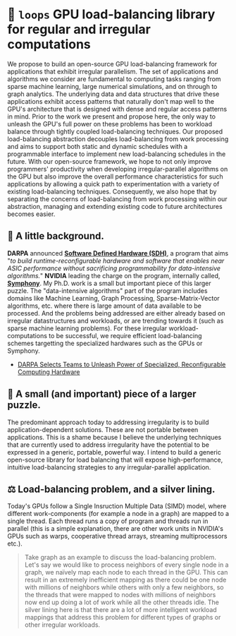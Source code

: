 # 🐧 `loops` GPU load-balancing library for regular and irregular computations
We propose to build an open-source GPU load-balancing framework for applications that exhibit irregular parallelism. The set of applications and algorithms we consider are fundamental to computing tasks ranging from sparse machine learning, large numerical simulations, and on through to graph analytics. The underlying data and data structures that drive these applications exhibit access patterns that naturally don't map well to the GPU's architecture that is designed with dense and regular access patterns in mind. Prior to the work we present and propose here, the only way to unleash the GPU's full power on these problems has been to workload balance through tightly coupled load-balancing techniques. Our proposed load-balancing abstraction decouples load-balancing from work processing and aims to support both static and dynamic schedules with a programmable interface to implement new load-balancing schedules in the future. With our open-source framework, we hope to not only improve programmers' productivity when developing irregular-parallel algorithms on the GPU but also improve the overall performance characteristics for such applications by allowing a quick path to experimentation with a variety of existing load-balancing techniques. Consequently, we also hope that by separating the concerns of load-balancing from work processing within our abstraction, managing and extending existing code to future architectures becomes easier.

## :musical_note: A little background.
**DARPA** announced [**Software Defined Hardware (SDH)**](https://www.darpa.mil/program/software-defined-hardware), a program that aims "*to build runtime-reconfigurable hardware and software that enables near ASIC performance without sacrificing programmability for data-intensive algorithms.*" **NVIDIA** leading the charge on the program, internally called, [**Symphony**](https://blogs.nvidia.com/blog/2018/07/24/darpa-research-post-moores-law/). My Ph.D. work is a small but important piece of this larger puzzle. The "data-intensive algorithms" part of the program includes domains like Machine Learning, Graph Processing, Sparse-Matrix-Vector algorithms, etc. where there is large amount of data available to be processed. And the problems being addressed are either already based on irregular datastructures and workloads, or are trending towards it (such as sparse machine learning problems). For these irregular workload-computations to be successful, we require efficient load-balancing schemes targetting the specialized hardwares such as the GPUs or Symphony.
- [DARPA Selects Teams to Unleash Power of Specialized, Reconfigurable Computing Hardware](https://www.darpa.mil/news-events/2018-07-24a)

## 🧩 A small (and important) piece of a larger puzzle.
The predominant approach today to addressing irregularity is to build application-dependent solutions. These are not portable between applications. This is a shame because I believe the underlying techniques that are currently used to address irregularity have the potential to be expressed in a generic, portable, powerful way. I intend to build a generic open-source library for load balancing that will expose high-performance, intuitive load-balancing strategies to any irregular-parallel application.

## ⚖️ Load-balancing problem, and a silver lining.
Today's GPUs follow a Single Insruction Multiple Data (SIMD) model, where different work-components (for example a node in a graph) are mapped to a single thread. Each thread runs a copy of program and threads run in parallel (this is a simple explanation, there are other work units in NVIDIA's GPUs such as warps, cooperative thread arrays, streaming multiprocessors etc.). 

> Take graph as an example to discuss the load-balancing problem. Let's say we would like to process neighbors of every single node in a graph, we naïvely map each node to each thread in the GPU. This can result in an extremely inefficient mapping as there could be one node with millions of neighbors while others with only a few neighbors, so the threads that were mapped to nodes with millions of neighbors now end up doing a lot of work while all the other threads idle. The silver lining here is that there are a lot of more intelligent workload mappings that address this problem for different types of graphs or other irregular workloads.

